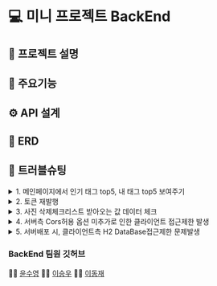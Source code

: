 # 💻 미니 프로젝트 BackEnd


## 📂 프로젝트 설명

## 🌟 주요기능

## ⚙ API 설계


## 🔐 ERD


## 🚀 트러블슈팅

<details>
<summary>1. 메인페이지에서 인기 태그 top5, 내 태그 top5 보여주기
</summary>
<div markdown="1">  
    
    
    👌 태그 문자열에서 .split("#")
    
    을 하면 첫 태그에 “”가 리스트에 저장되어 빈 값이 아닌 태그 문자열에 
    
    .substring(1)을 먼저하고 .split("#")을 했다.
    
    top5 태그를 가져올 때 리스트에서 .subList(0, 5) 를
    
    했는데 태그 수가 5개 미만이면 오류가 뜨기 때문에 태그가 5개 이상일 때만 앞 5개로 자르고 아닌 경우 전체 태그 보여주기

</div>
</details>



<details>
<summary>2. 토큰 재발행
</summary>
<div markdown="1">
    
    
    👌 access 토큰 만료 시 Refresh 토큰 재발행 할 때 헤더로 받은 Refresh토큰과 디비에 저장된 refresh토큰을 비교해야 
    
    하는데 refresh토큰에서 앞에 Bearer 부분을 뺀 토큰값과 디비에 있는 refresh 토큰 값을 비교하여 일치하지 않아 오류가 발생했다.
    
   
</div>
</details>


<details>
<summary>3. 사진 삭제체크리스트 받아오는 값 데이터 체크
</summary>
<div markdown="1">    
    
    
    👌 사진 삭제 파라미터 값 수신하는 방법 @RequestParam은 
    
    (comma)로 구분하여 데이터를 요청하면 자동으로 데이터를 
    
    (comma)구분하여 List형태로 데이터를 변환한다. 
    
    예시) http://localhost:8080/folder/3?photoId=1,2
</div>
</details>

<details>
<summary>4. 서버측 Cors허용 옵션 미추가로 인한 클라이언트 접근제한 발생 </summary>
<div markdown="1">     
    
    
    👌클라이언트측 주소 기입을 통해 origin 검증 통과작업이 필요했음.
    클라이언트측 도메인에 대한 접근권한을 아래와 같은 코드로 승인하여 문제해결 완료함.


```java
@Bean
CorsConfigurationSource corsConfigurationSource() {

    CorsConfiguration configuration = new CorsConfiguration();
    configuration.setAllowCredentials(true);
    configuration.setAllowedOrigins(Arrays.asList(FRONT_END_SERVER));
    configuration.setAllowedMethods(Arrays.asList("GET", "POST", "PUT", "DELETE"));
    configuration.setAllowedHeaders(Arrays.asList("X-Requested-With","Origin","Content-Type","Accept","Authorization"));
    
    // This allow us to expose the headers
    configuration.setExposedHeaders(Arrays.asList("Access-Control-Allow-Headers", "Authorization, x-xsrf-token, Access-Control-Allow-Headers, Origin, Accept, X-Requested-With, " +
            "Content-Type, Access-Control-Request-Method, Access-Control-Request-Headers"));
    
    UrlBasedCorsConfigurationSource source = new UrlBasedCorsConfigurationSource();
    source.registerCorsConfiguration("/**", configuration);
    return source;
} 
```

    참조문서
    1. https://stackoverflow.com/questions/37897523/axios-get-access-to-response-header-fields
    2. https://evan-moon.github.io/2020/05/21/about-cors/
    3. https://wonit.tistory.com/572

</div>
</details>


<details>
<summary>5. 서버배포 시, 클라이언트측 H2 DataBase접근제한 문제발생</summary>
<div markdown="1">       
    
    
    👌서버측에서 H2 웹접근을 허용해줘야하는 것으로 파악완료. 아래와 같은 코드로 문제해결 완료함.

```java
spring.h2.console.settings.web-allow-others=true
```
    [참조 블로그] (https://www.appsloveworld.com/springboot/100/84/h2-database-console-errors-with-sorry-remote-connections-weballowothers-are)

</div>
</details>

### BackEnd 팀원 깃허브
👩‍💻 [윤수영](https://github.com/Suyoung225) 🧑‍💻 [이승우](https://github.com/iswoos) 👨‍💻 [이동재](https://github.com/Pdongjaelee)

